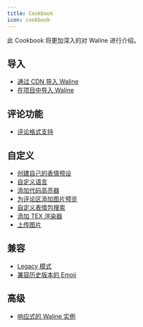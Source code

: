 ```yaml
---
title: Cookbook
icon: cookbook
---
```


此 Cookbook 将更加深入的对 Waline 进行介绍。

<!-- more -->

## 导入

- [通过 CDN 导入 Waline](./import/cdn.md)
- [在项目中导入 Waline](./import/project.md)

## 评论功能

- [评论格式支持](syntax.md)

## 自定义

- [创建自己的表情预设](./customize/emoji.md)
- [自定义语言](./customize/locale.md)
- [添加代码高亮器](./customize/highlighter.md)
- [为评论区添加图片预览](./customize/image-preview.md)
- [自定义表情包搜索](./customize/search.md)
- [添加 TEX 渲染器](./customize/tex-renderer.md)
- [上传图片](./customize/upload-image.md)

## 兼容

- [Legacy 模式](./legacy.md)
- [兼容历史版本的 Emoji](./emoji-compact.md)

## 高级

- [响应式的 Waline 实例](reactivity.md)
